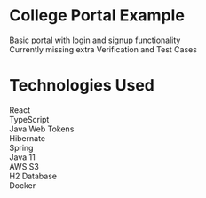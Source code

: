 # College Portal Example
Basic portal with login and signup functionality <br/>
Currently missing extra Verification and Test Cases

# Technologies Used
React <br/>
TypeScript <br/>
Java Web Tokens <br/>
Hibernate <br/>
Spring <br/>
Java 11 <br/>
AWS S3 <br/>
H2 Database <br/>
Docker <br/>


